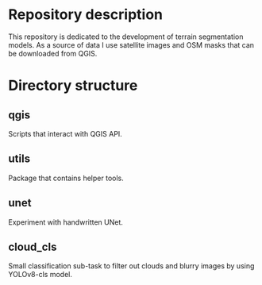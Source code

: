 # Repository description
This repository is dedicated to the development of terrain segmentation models.
As a source of data I use satellite images and OSM masks that can be downloaded
from QGIS.


# Directory structure

## qgis
Scripts that interact with QGIS API.

## utils
Package that contains helper tools.

## unet
Experiment with handwritten UNet.

## cloud_cls
Small classification sub-task to filter out clouds and blurry images by using
YOLOv8-cls model.
